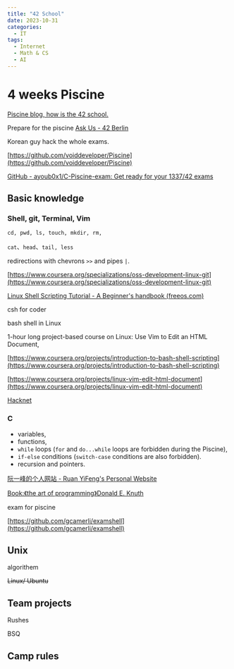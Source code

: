 ```yaml
---
title: "42 School"
date: 2023-10-31
categories:
  - IT
tags:
  - Internet
  - Math & CS
  - AI
---
```



# 4 weeks Piscine

[Piscine blog, how is the 42 school.](https://medium.com/@themichaelbrave/lessons-learned-after-a-month-of-code-at-42s-piscine-679afb17fb)

Prepare for the piscine [Ask Us - 42 Berlin](https://42berlin.de/faq/)

Korean guy hack the whole exams.

[https://github.com/voiddeveloper/Piscine](https://github.com/voiddeveloper/Piscine)

[GitHub - ayoub0x1/C-Piscine-exam: Get ready for your 1337/42 exams](https://github.com/ayoub0x1/C-Piscine-exam/tree/main)

## Basic knowledge

### Shell, git, Terminal, Vim

`cd, pwd, ls, touch, mkdir, rm,` 

`cat`、`head`、`tail, less`

redirections with chevrons `>>` and pipes `|`.

[https://www.coursera.org/specializations/oss-development-linux-git](https://www.coursera.org/specializations/oss-development-linux-git) 

[Linux Shell Scripting Tutorial - A Beginner's handbook (freeos.com)](http://www.freeos.com/guides/lsst/)

csh for coder 

bash shell in Linux

1-hour long project-based course on Linux: Use Vim to Edit an HTML Document,

[https://www.coursera.org/projects/introduction-to-bash-shell-scripting](https://www.coursera.org/projects/introduction-to-bash-shell-scripting)

[https://www.coursera.org/projects/linux-vim-edit-html-document](https://www.coursera.org/projects/linux-vim-edit-html-document)

[Hacknet](http://www.hacknet-os.com/)

### C

- variables,
- functions,
- `while` loops (`for` and `do...while` loops are forbidden during the Piscine),
- `if-else` conditions (`switch-case` conditions are also forbidden).
- recursion and pointers.

[阮一峰的个人网站 - Ruan YiFeng's Personal Website](https://ruanyifeng.com/)

[Book:《the art of programming》Donald E. Knuth](https://www.google.com/url?sa=t&rct=j&q=&esrc=s&source=web&cd=&ved=2ahUKEwjC_p-kvMqDAxU6R_EDHfN6B9QQFnoECBQQAQ&url=https%3A%2F%2Fgithub.com%2Fliujiming789%2FThe-Art-of-Computer-Programming%2Fblob%2Fmaster%2F%25E8%25AE%25A1%25E7%25AE%2597%25E6%259C%25BA%25E7%25A8%258B%25E5%25BA%258F%25E8%25AE%25BE%25E8%25AE%25A1%25E8%2589%25BA%25E6%259C%25AF%25EF%25BC%2588%25E7%25AC%25AC1%25E5%258D%25B7%25EF%25BC%2589%25E5%259F%25BA%25E6%259C%25AC%25E7%25AE%2597%25E6%25B3%2595%25EF%25BC%2588%25E7%25AC%25AC3%25E7%2589%2588%25EF%25BC%2589%25202002.pdf&usg=AOvVaw2FWZKUZjHvUTOreY_ziVSd&opi=89978449)

exam for piscine

[https://github.com/gcamerli/examshell](https://github.com/gcamerli/examshell)

## Unix

algorithem

~~Linux/ Ubuntu~~

## Team projects

Rushes

BSQ

## Camp rules

